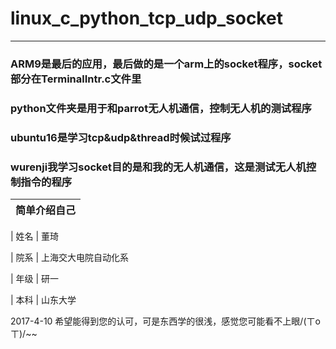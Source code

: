 # linux_c_python_tcp_udp_socket  
---

### ARM9是最后的应用，最后做的是一个arm上的socket程序，socket部分在TerminalIntr.c文件里
### python文件夹是用于和parrot无人机通信，控制无人机的测试程序
### ubuntu16是学习tcp&udp&thread时候试过程序
### wurenji我学习socket目的是和我的无人机通信，这是测试无人机控制指令的程序



| 简单介绍自己   
|----------------------

| 姓名      | 董琦

| 院系      | 上海交大电院自动化系   

| 年级      | 研一 

| 本科      | 山东大学   

2017-4-10
希望能得到您的认可，可是东西学的很浅，感觉您可能看不上眼/(ㄒoㄒ)/~~
